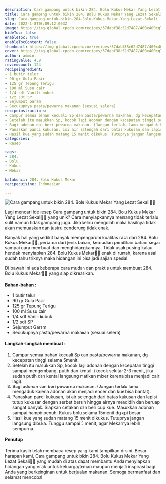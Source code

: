```yaml
---
description: Cara gampang untuk bikin 284. Bolu Kukus Mekar Yang Lezat Sekali"
title: Cara gampang untuk bikin 284. Bolu Kukus Mekar Yang Lezat Sekali
slug: Cara-gampang-untuk-bikin-284-Bolu-Kukus-Mekar-Yang-Lezat-Sekali
date: 2022-1-8T03:09:12.063Z
image: https://img-global.cpcdn.com/recipes/37dabf38c62d7487/400x400cq70/photo.jpg
hideToc: false
enableToc: true
enableTocContent: false
thumbnail: https://img-global.cpcdn.com/recipes/37dabf38c62d7487/400x400cq70/photo.jpg
cover: https://img-global.cpcdn.com/recipes/37dabf38c62d7487/400x400cq70/photo.jpg
author: admin
ratingvalue: 4.8
reviewcount: 124
recipeingredient:
- 1 butir telur
- 90 gr Gula Pasir
- 125 gr Tepung Terigu
- 100 ml Susu cair
- 1/4 sdt Vanili bubuk
- 1/2 sdt SP
- Sejumput Garam
- Secukupnya pasta/pewarna makanan (sesuai selera)
recipeinstructions:
- Campur semua bahan kecuali Sp dan pasta/pewarna makanan, dg kecepatan tinggi selama 5menit.
- Setelah itu masukkan Sp, kocok lagi adonan dengan kecepatan tinggi sampai mengembang, putih dan kental. (kocok sekitar 2-3 menit, jika sudah putih dan kental langsung matikan mixer karena bisa menjadi cair lagi).
- Bagi adonan dan beri pewarna makanan. (Jangan terlalu lama mengaduk karena adonan akan menjadi encer dan kue bisa bantat).
- Panaskan panci kukusan, isi air setengah dari batas kukusan dan lapisi tutup kukusan dengan serbet bersih hingga airnya mendidih dan beruap sangat banyak. Siapkan cetakan dan beri cup kue. Masukkan adonan sampai hampir penuh. Kukus bolu selama 15menit dg api besar
- Hasil kue yang sudah matang 15 menit dikukus. Tutupnya jangan langsung dibuka. Tunggu sampai 5 menit, agar Mekarnya lebih sempurna.
categories:
- Resep

tags:
- 284.
- Bolu
- Kukus
- Mekar

katakunci: 284. Bolu Kukus Mekar
recipecuisine: Indonesian

---
```


![Cara gampang untuk bikin 284. Bolu Kukus Mekar Yang Lezat Sekali👩‍🍳](https://img-global.cpcdn.com/recipes/37dabf38c62d7487/400x400cq70/photo.jpg)

Lagi mencari ide resep Cara gampang untuk bikin 284. Bolu Kukus Mekar Yang Lezat Sekali👩‍🍳 yang unik? Cara menyiapkannya memang tidak terlalu sulit namun tidak gampang juga. Jika keliru mengolah maka hasilnya tidak akan memuaskan dan justru cenderung tidak enak.

Banyak hal yang sedikit banyak mempengaruhi kualitas rasa dari 284. Bolu Kukus Mekar👩‍🍳, pertama dari jenis bahan, kemudian pemilihan bahan segar sampai cara membuat dan menghidangkannya. Tidak usah pusing kalau hendak menyiapkan 284. Bolu Kukus Mekar👩‍🍳 enak di rumah, karena asal sudah tahu triknya maka hidangan ini bisa jadi sajian spesial.

Di bawah ini ada beberapa cara mudah dan praktis untuk membuat 284. Bolu Kukus Mekar👩‍🍳 yang siap dikreasikan.

<!--inarticleads1-->

#### Bahan-bahan :

- 1 butir telur
- 90 gr Gula Pasir
- 125 gr Tepung Terigu
- 100 ml Susu cair
- 1/4 sdt Vanili bubuk
- 1/2 sdt SP
- Sejumput Garam
- Secukupnya pasta/pewarna makanan (sesuai selera)

<!--inarticleads2-->

#### Langkah-langkah membuat :

1. Campur semua bahan kecuali Sp dan pasta/pewarna makanan, dg kecepatan tinggi selama 5menit.
1. Setelah itu masukkan Sp, kocok lagi adonan dengan kecepatan tinggi sampai mengembang, putih dan kental. (kocok sekitar 2-3 menit, jika sudah putih dan kental langsung matikan mixer karena bisa menjadi cair lagi).
1. Bagi adonan dan beri pewarna makanan. (Jangan terlalu lama mengaduk karena adonan akan menjadi encer dan kue bisa bantat).
1. Panaskan panci kukusan, isi air setengah dari batas kukusan dan lapisi tutup kukusan dengan serbet bersih hingga airnya mendidih dan beruap sangat banyak. Siapkan cetakan dan beri cup kue. Masukkan adonan sampai hampir penuh. Kukus bolu selama 15menit dg api besar
1. Hasil kue yang sudah matang 15 menit dikukus. Tutupnya jangan langsung dibuka. Tunggu sampai 5 menit, agar Mekarnya lebih sempurna.

#### Penutup

Terima kasih telah membaca resep yang kami tampilkan di sini. Besar harapan kami, Cara gampang untuk bikin 284. Bolu Kukus Mekar Yang Lezat Sekali👩‍🍳 yang mudah di atas dapat membantu Anda menyiapkan hidangan yang enak untuk keluarga/teman maupun menjadi inspirasi bagi Anda yang berkeinginan untuk berjualan makanan. Semoga bermanfaat dan selamat mencoba!
